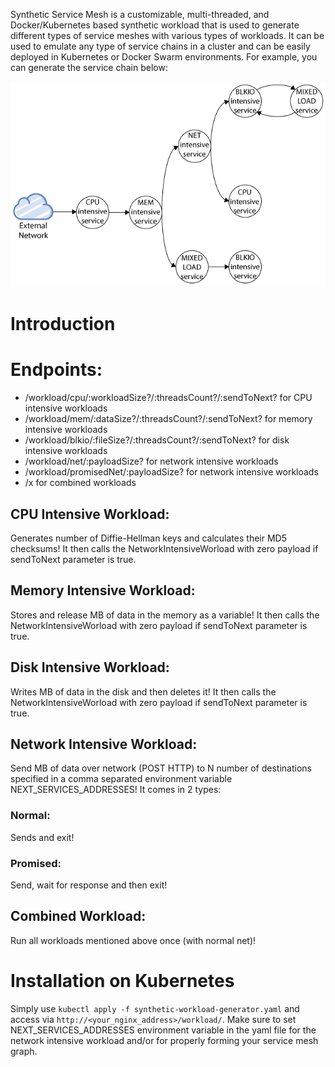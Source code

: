 Synthetic Service Mesh is a customizable, multi-threaded, and Docker/Kubernetes based synthetic workload that is used to generate different types of service meshes with various types of workloads. It can be used to emulate any type of service chains in a cluster and can be easily deployed in Kubernetes or Docker Swarm environments. For example, you can generate the service chain below:    

![Image of a service chain](./images/service_chain.png)

# Introduction

# Endpoints:
* /workload/cpu/:workloadSize?/:threadsCount?/:sendToNext? for CPU intensive workloads
* /workload/mem/:dataSize?/:threadsCount?/:sendToNext? for memory intensive workloads
* /workload/blkio/:fileSize?/:threadsCount?/:sendToNext? for disk intensive workloads
* /workload/net/:payloadSize? for network intensive workloads
* /workload/promisedNet/:payloadSize? for network intensive workloads
* /x for combined workloads


## CPU Intensive Workload: 
Generates <workloadSize> number of Diffie-Hellman keys and calculates their MD5 checksums! It then calls the NetworkIntensiveWorload with zero payload if sendToNext parameter is true.
## Memory Intensive Workload: 
Stores and release <dataSize>MB of data in the memory as a variable! It then calls the NetworkIntensiveWorload with zero payload if sendToNext parameter is true.
## Disk Intensive Workload: 
Writes <fileSize>MB of data in the disk and then deletes it! It then calls the NetworkIntensiveWorload with zero payload if sendToNext parameter is true.
## Network Intensive Workload:
Send <payloadSize>MB of data over network (POST HTTP) to N number of destinations specified in a comma separated environment variable NEXT_SERVICES_ADDRESSES!
It comes in 2 types:
 
### Normal:
Sends and exit!
### Promised:
Send, wait for response and then exit!

## Combined Workload: 
Run all workloads mentioned above once (with normal net)!

# Installation on Kubernetes
Simply use `kubectl apply -f synthetic-workload-generator.yaml` and access via `http://<your_nginx_address>/workload/`. Make sure to set NEXT_SERVICES_ADDRESSES environment variable in the yaml file for the network intensive workload and/or for properly forming your service mesh graph.
